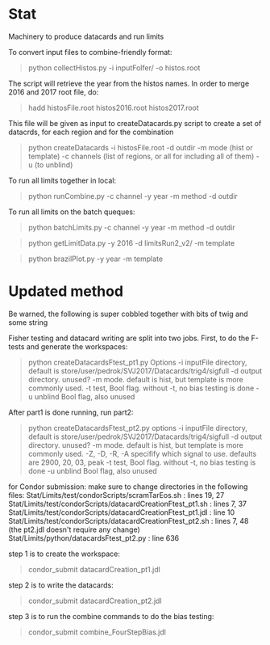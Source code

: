 # Stat
Machinery to produce datacards and run limits


To convert input files to combine-friendly format:

> python collectHistos.py  -i inputFolfer/ -o histos.root

The script will retrieve the year from the histos names.
In order to merge 2016 and 2017 root file, do:

> hadd histosFile.root histos2016.root histos2017.root

This file will be given as input to createDatacards.py script
to create a set of datacrds, for each region and for the combination

> python createDatacards -i histosFile.root -d outdir -m mode (hist or template) -c channels (list of regions, or all for including all of them) -u (to unblind)

To run all limits together in local: 

> python runCombine.py -c channel -y year -m method -d outdir 

To run all limits on the batch queques:

>  python batchLimits.py -c channel -y year -m method -d outdir 
 
> python getLimitData.py -y 2016 -d limitsRun2_v2/ -m template

> python brazilPlot.py -y year -m template 


# Updated method
Be warned, the following is super cobbled together with bits of twig and some string

Fisher testing and datacard writing are split into two jobs.
First, to do the F-tests and generate the workspaces:

> python createDatacardsFtest_pt1.py
Options
> -i inputFile directory, default is store/user/pedrok/SVJ2017/Datacards/trig4/sigfull
> -d output directory. unused?
> -m mode. default is hist, but template is more commonly used.
> -t test, Bool flag. without -t, no bias testing is done
> -u unblind Bool flag, also unused


After part1 is done running, run part2:
> python createDatacardsFtest_pt2.py
options
> -i inputFile directory, default is store/user/pedrok/SVJ2017/Datacards/trig4/sigfull
> -d output directory. unused?
> -m mode. default is hist, but template is more commonly used.
> -Z, -D, -R, -A specifify which signal to use. defaults are 2900, 20, 03, peak
> -t test, Bool flag. without -t, no bias testing is done
> -u unblind Bool flag, also unused


for Condor submission:
make sure to change directories in the following files:
Stat/Limits/test/condorScripts/scramTarEos.sh : lines 19, 27
Stat/Limits/test/condorScripts/datacardCreationFtest_pt1.sh : lines 7, 37
Stat/Limits/test/condorScripts/datacardCreationFtest_pt1.jdl : line 10 
Stat/Limits/test/condorScripts/datacardCreationFtest_pt2.sh : lines 7, 48 (the pt2.jdl doesn't require any change)
Stat/Limits/python/datacardsFtest_pt2.py : line 636

step 1 is to create the workspace:
> condor_submit datacardCreation_pt1.jdl

step 2 is to write the datacards:
> condor_submit datacardCreation_pt2.jdl

step 3 is to run the combine commands to do the bias testing:
> condor_submit combine_FourStepBias.jdl


